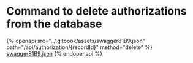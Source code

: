 # Command to delete authorizations from the database

{% openapi src="../.gitbook/assets/swagger81B9.json" path="/api/authorization/{recordId}" method="delete" %}
[swagger81B9.json](../.gitbook/assets/swagger81B9.json)
{% endopenapi %}

